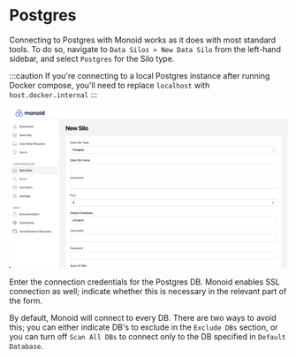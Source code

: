 # Postgres

Connecting to Postgres with Monoid works as it does with most standard tools. To do so, navigate to `Data Silos > New Data Silo` from the left-hand sidebar, and select `Postgres` for the Silo type. 

:::caution
If you're connecting to a local Postgres instance after running Docker compose, you'll need to replace `localhost` with `host.docker.internal`
:::

![Creating a Postgres Silo](../../img/postgres-silo.png)

Enter the connection credentials for the Postgres DB. Monoid enables SSL connection as well; indicate whether this is necessary in the relevant part of the form. 

By default, Monoid will connect to every DB. There are two ways to avoid this; you can either indicate DB's to exclude in the `Exclude DBs` section, or you can turn off `Scan All DBs` to connect only to the DB specified in `Default Database`.